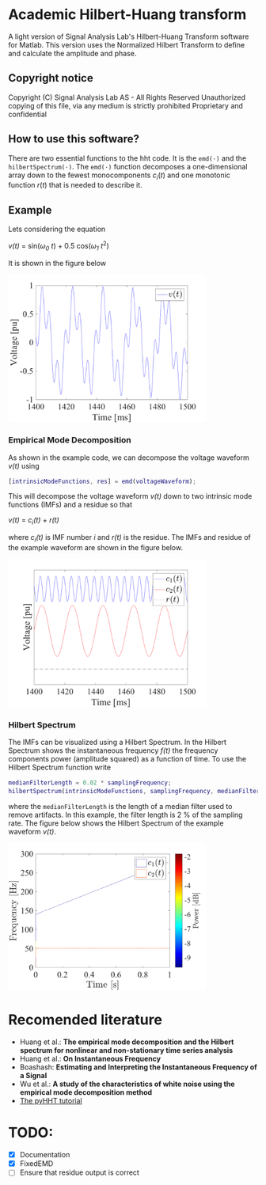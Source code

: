 # Academic Hilbert-Huang transform
A light version of Signal Analysis Lab's Hilbert-Huang Transform software for Matlab. This version uses the Normalized Hilbert Transform to define and calculate the amplitude and phase.

## Copyright notice
Copyright (C) Signal Analysis Lab AS - All Rights Reserved
Unauthorized copying of this file, via any medium is strictly prohibited
Proprietary and confidential

## How to use this software?

There are two essential functions to the hht code. It is the `emd(·)` and the `hilbertSpectrum(·)`. The `emd(·)` function decomposes a one-dimensional array down to the fewest monocomponents *c*<sub>*i*</sub>(*t*) and one monotonic function *r*(*t*) that is needed to describe it. 

## Example

Lets considering the equation

  *v(t)* = sin(*ω<sub>0</sub> t*) + 0.5 cos(*ω<sub>1</sub> t*<sup>2</sup>)

It is shown in the figure below

<img src="fig/examples/raw.png" width="400">

### Empirical Mode Decomposition
As shown in the example code, we can decompose the voltage waveform *v(t)* using

```matlab
[intrinsicModeFunctions, res] = emd(voltageWaveform);
```

This will decompose the voltage waveform _v(t)_ down to two intrinsic mode functions (IMFs) and a residue so that

_v(t)_ = _c<sub>i</sub>(t)_ + _r(t)_

where _c<sub>i</sub>(t)_ is IMF number _i_ and _r(t)_ is the residue. The IMFs and residue of the example waveform are shown in the figure below.

<img src="fig/examples/imf.png" width="400">

### Hilbert Spectrum
The IMFs can be visualized using a Hilbert Spectrum. In the Hilbert Spectrum shows the instantaneous frequency _f(t)_ the frequency components power (amplitude squared) as a function of time. To use the Hilbert Spectrum function write
```Matlab
medianFilterLength = 0.02 * samplingFrequency;
hilbertSpectrum(intrinsicModeFunctions, samplingFrequency, medianFilterLength)
```
where the `medianFilterLength` is the length of a median filter used to remove artifacts. In this example, the filter length is 2 % of the sampling rate. The figure below shows the Hilbert Spectrum of the example waveform _v(t)_.

<img src="fig/examples/hs.png" width="400">

# Recomended literature
- Huang et al.: __The empirical mode decomposition and the Hilbert spectrum for nonlinear and non-stationary time series analysis__
- Huang et al.: __On Instantaneous Frequency__
- Boashash: __Estimating and Interpreting the Instantaneous Frequency of a Signal__
- Wu et al.: __A study of the characteristics of white noise using the empirical mode decomposition method__
- [The pyHHT tutorial](http://pyhht.readthedocs.io/en/latest/tutorials.html)

# TODO:
- [x] Documentation
- [x] FixedEMD
- [ ] Ensure that residue output is correct
